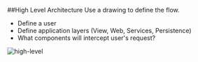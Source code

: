 ##High Level Architecture
Use a drawing to define the flow.
- Define a user
- Define application layers (View, Web, Services, Persistence)
- What components will intercept user's request?

![high-level](https://cloud.githubusercontent.com/assets/13823751/23344868/b722a1ec-fc49-11e6-87ef-3493ef27968c.jpg)
